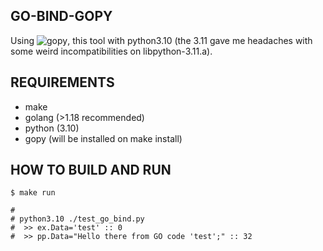 ## GO-BIND-GOPY

Using ![gopy](https://github.com/go-python/gopy), this tool with python3.10
(the 3.11 gave me headaches with some weird incompatibilities on
libpython-3.11.a).

## REQUIREMENTS

- make
- golang (>1.18 recommended)
- python (3.10)
- gopy (will be installed on make install)


## HOW TO BUILD AND RUN

```console
$ make run

#
# python3.10 ./test_go_bind.py
#  >> ex.Data='test' :: 0
#  >> pp.Data="Hello there from GO code 'test';" :: 32
```
